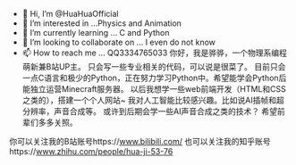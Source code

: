 - 👋 Hi, I’m @HuaHuaOfficial
- 👀 I’m interested in ...Physics and Animation
- 🌱 I’m currently learning ... C and Python
- 💞️ I’m looking to collaborate on ... I even do not know
- 📫 How to reach me ... QQ3334765033
你好，我是骅骅，一个物理系编程萌新兼B站UP主。
只会写一些专业相关的代码，可以说是很菜了。
目前只会一点C语言和极少的Python，正在努力学习Python中。希望能学会Python后能独立运营Minecraft服务器。
以后我想学一些web前端开发（HTML和CSS之类的），搭建一个个人网站~
我对人工智能比较感兴趣。比如说AI插帧和超分辨率，声音合成等。
或许到后期会学一些AI声音合成之类的技术？
希望前辈们多多关照。

你可以关注我的B站账号https://www.bilibili.com/
也可以关注我的知乎账号https://www.zhihu.com/people/hua-ji-53-76
<!---
HuaHuaOfficial/HuaHuaOfficial is a ✨ special ✨ repository because its `README.md` (this file) appears on your GitHub profile.
You can click the Preview link to take a look at your changes.
--->
